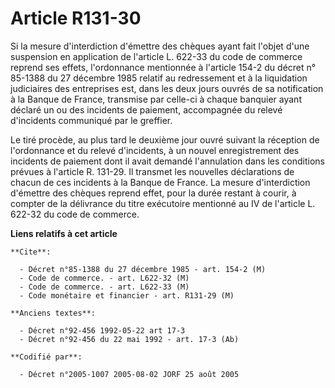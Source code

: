 # Article R131-30

Si la mesure d'interdiction d'émettre des chèques ayant fait l'objet d'une suspension en application de l'article L. 622-33
du code de commerce reprend ses effets, l'ordonnance mentionnée à l'article 154-2 du décret n° 85-1388 du 27 décembre 1985
relatif au redressement et à la liquidation judiciaires des entreprises est, dans les deux jours ouvrés de sa notification à
la Banque de France, transmise par celle-ci à chaque banquier ayant déclaré un ou des incidents de paiement, accompagnée du
relevé d'incidents communiqué par le greffier.

Le tiré procède, au plus tard le deuxième jour ouvré suivant la réception de l'ordonnance et du relevé d'incidents, à un
nouvel enregistrement des incidents de paiement dont il avait demandé l'annulation dans les conditions prévues à l'article R.
131-29. Il transmet les nouvelles déclarations de chacun de ces incidents à la Banque de France. La mesure d'interdiction
d'émettre des chèques reprend effet, pour la durée restant à courir, à compter de la délivrance du titre exécutoire mentionné
au IV de l'article L. 622-32 du code de commerce.

**Liens relatifs à cet article**

	**Cite**:

	  - Décret n°85-1388 du 27 décembre 1985 - art. 154-2 (M)
	  - Code de commerce. - art. L622-32 (M)
	  - Code de commerce. - art. L622-33 (M)
	  - Code monétaire et financier - art. R131-29 (M)

	**Anciens textes**:

	  - Décret n°92-456 1992-05-22 art 17-3
	  - Décret n°92-456 du 22 mai 1992 - art. 17-3 (Ab)

	**Codifié par**:

	  - Décret n°2005-1007 2005-08-02 JORF 25 août 2005

